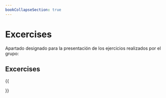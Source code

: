 ```yaml
---
bookCollapseSection: true
---
```


# Excercises

Apartado designado para la presentación de los ejercicios realizados por el grupo:

## Excercises

{{<section>}}